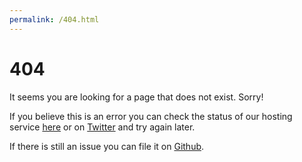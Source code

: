 ```yaml
---
permalink: /404.html
---
```


# 404

It seems you are looking for a page that does not exist. Sorry!

If you believe this is an error you can check the status of our hosting service [here](https://www.githubstatus.com/) or on [Twitter](https://twitter.com/githubstatus) and try again later.

If there is still an issue you can file it on [Github](https://github.com/amybrown42/amybrown42.github.io/issues).
